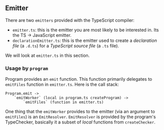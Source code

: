## Emitter
There are two `emitters` provided with the TypeScript compiler:

* `emitter.ts`: this is the emitter you are most likely to be interested in. Its the TS -> JavaScript emitter.
* `declarationEmitter.ts`: this is the emitter used to create a *declaration file* (a `.d.ts`) for a *TypeScript source file* (a `.ts` file).

We will look at `emitter.ts` in this section.

### Usage by `program`
Program provides an `emit` function. This function primarily delegates to `emitFiles` function in `emitter.ts`. Here is the call stack: 

```
Program.emit -> 
    `emitWorker` (local in program.ts createProgram) ->
        `emitFiles` (function in emitter.ts)
```
One thing that the `emitWorker` provides to the emitter (via an argument to `emitFiles`) is an `EmitResolver`. `EmitResolver` is provided by the program's TypeChecker, basically it a subset of *local* functions from `createChecker`.